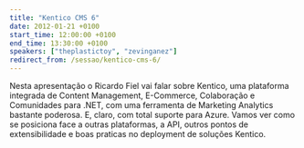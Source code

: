 ```yaml
---
title: "Kentico CMS 6"
date: 2012-01-21 +0100
start_time: 12:00:00 +0100
end_time: 13:30:00 +0100
speakers: ["theplastictoy", "zevinganez"]
redirect_from: /sessao/kentico-cms-6/
---
```

Nesta apresentação o Ricardo Fiel vai falar sobre Kentico, uma plataforma integrada de Content Management, E-Commerce, Colaboração e Comunidades para .NET, com uma ferramenta de Marketing Analytics bastante poderosa. E, claro, com total suporte para Azure. Vamos ver como se posiciona face a outras plataformas, a API, outros pontos de extensibilidade e boas praticas no deployment de soluções Kentico.

